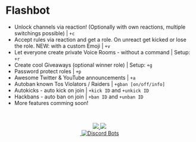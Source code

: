 # Flashbot
- Unlock channels via reaction! (Optionally with own reactions, multiple switchings possible) | `+c`
- Accept rules via reaction and get a role. On unreact get kicked or lose the role. NEW: with a custom Emoji | `+v`
- Let everyone create private Voice Rooms - without a command | Setup: `+r`
- Create cool Giveaways (optional winner role) | Setup: `+g`
- Password protect roles | `+p`
- Awesome Twitter & YouTube announcements | `+a`
- Autoban known Tos Violators / Raiders | `+gban [on/off/info]`
- Autokicks - auto kick on join | `+kick ID` and `+unkick ID`
- Hackbans - auto ban on join | `+ban ID` and `+unban ID`
- More features comming soon!
<br/>
<p align="center">
<a href="http://flashbot.de/invite/"><img src="https://i.imgur.com/Xb9odYL.png">
</a>
<a href="https://discord.gg/Np48ZJQ"><img src="https://discordapp.com/api/guilds/357492346490978304/embed.png?style=banner2">
</a>
<br/>

<a href="https://botsfordiscord.com/bot/423395274942054401">
  <img src="https://botsfordiscord.com/api/v1/bots/423395274942054401/embed" alt="Discord Bots" />
</a>
</p>
